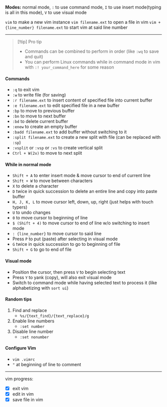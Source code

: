**Modes:** normal mode, `:` to use command mode, `I` to use insert mode(typing is all in this mode), `V` to use visual mode

`vim` to make a new vim instance
`vim filename.ext` to open a file in vim
`vim +{line_number} filename.ext` to start vim at said line number

* * *

> [!tip] Pro tip
> - Commands can be combined to perform in order (like `:wq` to save and quit)
> - You can perform Linux commands while in command mode in vim with
>   `:! your_command_here` for some reason

#### Commands
- `:q` to exit vim
- `:w` to write file (for saving)
- `:r filename.ext` to insert content of specified file into current buffer
- `:e filename.ext` to edit specified file in a new buffer
- `:bp` to move to previous buffer
- `:bn` to move to next buffer
- `:bd` to delete current buffer
- `:enew` to create an empty buffer
- `:badd filename.ext` to add buffer without switching to it
- `:split filename.ext` to create a new split with file (can be replaced with `:sp`)
- `:vsplit` or `:vsp` or `:vs` to create vertical split
- `Ctrl + W(2x)` to move to next split
#### While in normal mode
- `Shift + A` to enter insert mode & move cursor to end of current line
- `Shift + W` to move between characters
- `X` to delete a character
- `D` twice in quick succession to delete an entire line and copy into paste buffer
- `H, J, K, L` to move cursor left, down, up, right (just helps with touch typers)
- `U` to undo changes
- `0` to move cursor to beginning of line
- `$ (Shift + 4)` to move cursor to end of line w/o switching to insert mode
- `: {line_number}` to move cursor to said line
- Press `P` to put (paste) after selecting in visual mode
- `G` twice in quick succession to go to beginning of file
- `Shift + G` to go to end of file

#### Visual mode
- Position the cursor, then press `V` to begin selecting text
- Press `Y` to yank (copy), will also exit visual mode
- Switch to command mode while having selected text to process it (like alphabetizing with `sort ui`)

#### Random tips
1) Find and replace
	- `%s/{text_find}/{text_replace}/g`
2) Enable line numbers
	- `:set number`
3) Disable line number
	- `:set nonumber`

#### Configure Vim
- `vim .vimrc`
- `"` at beginning of line to comment


---

vim progress:
- [x] exit vim
- [x] edit in vim
- [x] save file in vim
